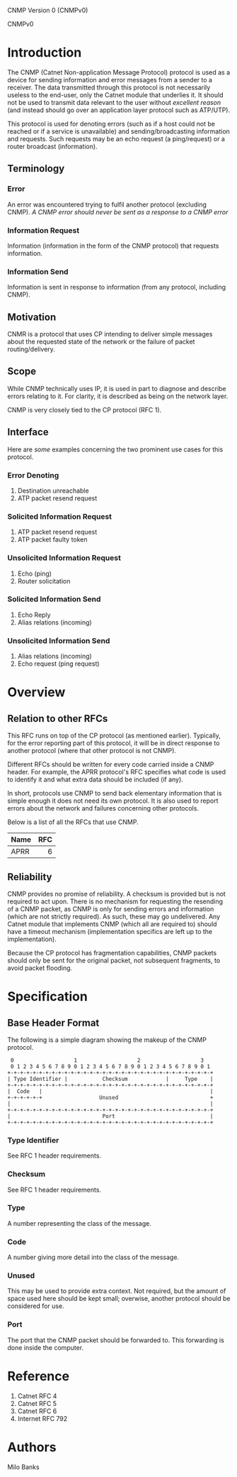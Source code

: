 CNMP Version 0 (CNMPv0)

CNMPv0

# Introduction
The CNMP (Catnet Non-application Message Protocol) protocol is used as a device for sending information and error messages from a sender to a receiver. The data transmitted through this protocol is not necessarily useless to the end-user, only the Catnet module that underlies it. It should not be used to transmit data relevant to the user without *excellent reason* (and instead should go over an application layer protocol such as ATP/UTP).

This protocol is used for denoting errors (such as if a host could not be reached or if a service is unavailable) and sending/broadcasting information and requests. Such requests may be an echo request (a ping/request) or a router broadcast (information).

## Terminology

### Error
An error was encountered trying to fulfil another protocol (excluding CNMP). *A CNMP error should never be sent as a response to a CNMP error*

### Information Request
Information (information in the form of the CNMP protocol) that requests information.

### Information Send
Information is sent in response to information (from any protocol, including CNMP).

## Motivation
CNMR is a protocol that uses CP intending to deliver simple messages about the requested state of the network or the failure of packet routing/delivery.

## Scope
While CNMP technically uses IP, it is used in part to diagnose and describe errors relating to it. For clarity, it is described as being on the network layer.

CNMP is very closely tied to the CP protocol (RFC 1).

## Interface
Here are *some* examples concerning the two prominent use cases for this protocol.

### Error Denoting

1. Destination unreachable
2. ATP packet resend request

### Solicited Information Request

1. ATP packet resend request
2. ATP packet faulty token

### Unsolicited Information Request

1. Echo (ping)
2. Router solicitation

### Solicited Information Send

1. Echo Reply
2. Alias relations (incoming)

### Unsolicited Information Send

1. Alias relations (incoming)
2. Echo request (ping request)

# Overview

## Relation to other RFCs

This RFC runs on top of the CP protocol (as mentioned earlier). Typically, for the error reporting part of this protocol, it will be in direct response to another protocol (where that other protocol is not CNMP).

Different RFCs should be written for every code carried inside a CNMP header. For example, the APRR protocol's RFC specifies what code is used to identify it and what extra data should be included (if any).

In short, protocols use CNMP to send back elementary information that is simple enough it does not need its own protocol. It is also used to report errors about the network and failures concerning other protocols.

Below is a list of all the RFCs that use CNMP.

| Name | RFC |
| :--- | --: |
| APRR | 6   |

## Reliability

CNMP provides no promise of reliability. A checksum is provided but is not required to act upon. There is no mechanism for requesting the resending of a CNMP packet, as CNMP is only for sending errors and information (which are not strictly required). As such, these may go undelivered. Any Catnet module that implements CNMP (which all are required to) should have a timeout mechanism (implementation specifics are left up to the implementation).

Because the CP protocol has fragmentation capabilities, CNMP packets should only be sent for the original packet, not subsequent fragments, to avoid packet flooding.

# Specification

## Base Header Format
The following is a simple diagram showing the makeup of the CNMP protocol.

~~~
 0                   1                   2                   3
 0 1 2 3 4 5 6 7 8 9 0 1 2 3 4 5 6 7 8 9 0 1 2 3 4 5 6 7 8 9 0 1
+-+-+-+-+-+-+-+-+-+-+-+-+-+-+-+-+-+-+-+-+-+-+-+-+-+-+-+-+-+-+-+-+
| Type Identifier |           Checksum            |     Type    |
+-+-+-+-+-+-+-+-+-+-+-+-+-+-+-+-+-+-+-+-+-+-+-+-+-+-+-+-+-+-+-+-+
|  Code   |                                                     |
+-+-+-+-+-+                  Unused                             +
|                                                               |
+-+-+-+-+-+-+-+-+-+-+-+-+-+-+-+-+-+-+-+-+-+-+-+-+-+-+-+-+-+-+-+-+
|                             Port                              |
+-+-+-+-+-+-+-+-+-+-+-+-+-+-+-+-+-+-+-+-+-+-+-+-+-+-+-+-+-+-+-+-+
~~~

### Type Identifier
See RFC 1 header requirements.

### Checksum
See RFC 1 header requirements.

### Type
A number representing the class of the message.

### Code
A number giving more detail into the class of the message.

### Unused
This may be used to provide extra context. Not required, but the amount of space used here should be kept small; overwise, another protocol should be considered for use.

### Port
The port that the CNMP packet should be forwarded to. This forwarding is done inside the computer.

# Reference

1. Catnet RFC 4
2. Catnet RFC 5
3. Catnet RFC 6
4. Internet RFC 792

# Authors
Milo Banks
